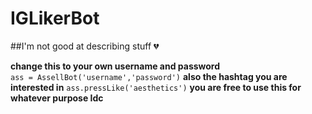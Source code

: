 # IGLikerBot
##I'm not good at describing stuff :broken_heart:

**change this to your own username and password**<br>
  ```ass = AssellBot('username','password')```
**also the hashtag you are interested in**
  ```ass.pressLike('aesthetics')```
**you are free to use this for whatever purpose Idc**
  
 

